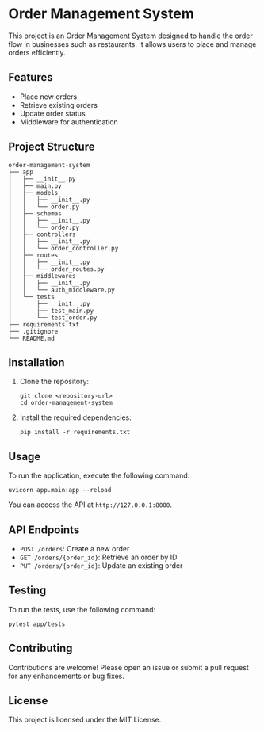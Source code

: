 # Order Management System

This project is an Order Management System designed to handle the order flow in businesses such as restaurants. It allows users to place and manage orders efficiently.

## Features

- Place new orders
- Retrieve existing orders
- Update order status
- Middleware for authentication

## Project Structure

```
order-management-system
├── app
│   ├── __init__.py
│   ├── main.py
│   ├── models
│   │   ├── __init__.py
│   │   └── order.py
│   ├── schemas
│   │   ├── __init__.py
│   │   └── order.py
│   ├── controllers
│   │   ├── __init__.py
│   │   └── order_controller.py
│   ├── routes
│   │   ├── __init__.py
│   │   └── order_routes.py
│   ├── middlewares
│   │   ├── __init__.py
│   │   └── auth_middleware.py
│   └── tests
│       ├── __init__.py
│       ├── test_main.py
│       └── test_order.py
├── requirements.txt
├── .gitignore
└── README.md
```

## Installation

1. Clone the repository:
   ```
   git clone <repository-url>
   cd order-management-system
   ```

2. Install the required dependencies:
   ```
   pip install -r requirements.txt
   ```

## Usage

To run the application, execute the following command:
```
uvicorn app.main:app --reload
```

You can access the API at `http://127.0.0.1:8000`.

## API Endpoints

- `POST /orders`: Create a new order
- `GET /orders/{order_id}`: Retrieve an order by ID
- `PUT /orders/{order_id}`: Update an existing order

## Testing

To run the tests, use the following command:
```
pytest app/tests
```

## Contributing

Contributions are welcome! Please open an issue or submit a pull request for any enhancements or bug fixes.

## License

This project is licensed under the MIT License.